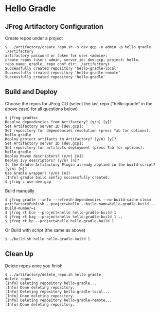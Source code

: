 # Hello Gradle

## JFrog Artifactory Configuration
Create repos under a project
```
$ ../artifactory/create_repo.sh -s dev.gcp -u admin -p hello gradle ./artifactory
artifactory password or token for user <admin>: 
create repos (user: admin, server_id: dev.gcp, project: hello, repo_name: gradle, repo_conf_dir: ./artifactory)
Successfully created repository 'hello-gradle-local' 
Successfully created repository 'hello-gradle-remote' 
Successfully created repository 'hello-gradle'
```

## Build and Deploy
Choose the repos for JFrog CLI (select the last repo ("hello-gradle" in the above case) for all questions below)
```
$ jfrog gradlec
Resolve dependencies from Artifactory? (y/n) [y]? 
Set Artifactory server ID [dev.gcp]: 
Set repository for dependencies resolution (press Tab for options): hello-gradle
Deploy project artifacts to Artifactory? (y/n) [y]? 
Set Artifactory server ID [dev.gcp]: 
Set repository for artifacts deployment (press Tab for options): hello-gradle
Deploy Maven descriptors? (y/n) [n]? 
Deploy Ivy descriptors? (y/n) [n]? 
Is the Gradle Artifactory Plugin already applied in the build script? (y/n) [n]? 
Use Gradle wrapper? (y/n) [n]? 
[Info] gradle build config successfully created.
$ jfrog c use dev.gcp
```
Build manually
```
$ jfrog gradle --info --refresh-dependencies --no-build-cache clean artifactoryPublish --project=hello --build-name=hello-gradle-build --build-number=1
$ jfrog rt bce --project=hello hello-gradle-build 1
$ jfrog rt bag --project=hello hello-gradle-build 1 ..
$ jfrog rt bp --project=hello hello-gradle-build 1
```
Or Build with script (the same as above)
```
$ ./build.sh hello hello-gradle-build 1
```

## Clean Up
Delete repos once you finish
```
$ ../artifactory/delete_repo.sh hello gradle
delete repos
[Info] Deleting repository hello-gradle...
[Info] Done deleting repository.
[Info] Deleting repository hello-gradle-local...
[Info] Done deleting repository.
[Info] Deleting repository hello-gradle-remote...
[Info] Done deleting repository.
```
